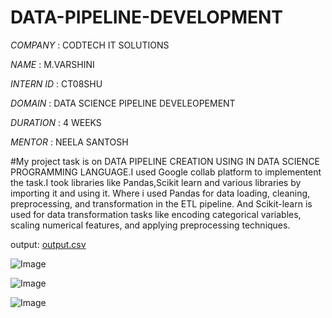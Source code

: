 # DATA-PIPELINE-DEVELOPMENT

*COMPANY* : CODTECH IT SOLUTIONS

*NAME* : M.VARSHINI

*INTERN ID* : CT08SHU

*DOMAIN* : DATA SCIENCE PIPELINE DEVELEOPEMENT

*DURATION* : 4 WEEKS

*MENTOR* : NEELA SANTOSH 

#My project task is on DATA PIPELINE CREATION USING IN DATA SCIENCE PROGRAMMING LANGUAGE.I used Google collab platform to implementent the task.I took libraries like Pandas,Scikit learn and various libraries by importing it and using it. Where i used Pandas  for data loading, cleaning, preprocessing, and transformation in the ETL pipeline.  And Scikit-learn is used for data transformation tasks like encoding categorical variables, scaling numerical features, and applying preprocessing techniques.

output:
[output.csv](https://github.com/user-attachments/files/18908001/output.csv)

![Image](https://github.com/user-attachments/assets/4da49716-71d7-4b82-865a-538971273059)

![Image](https://github.com/user-attachments/assets/474dae93-cf0b-4f7c-b47e-f53ca5a4ad12)

![Image](https://github.com/user-attachments/assets/42a84783-ae5f-4e74-85a3-732bf22ab7d9)


